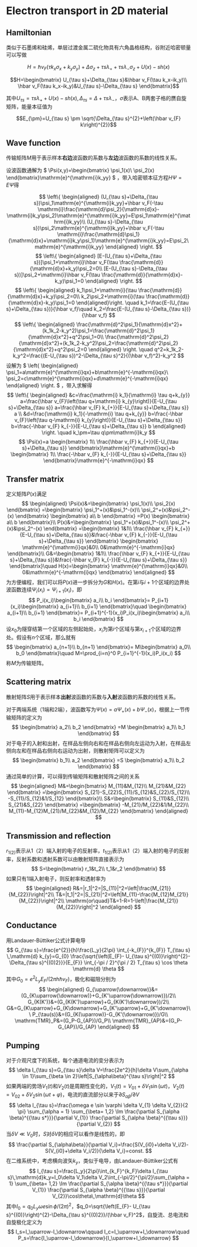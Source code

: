 # Electron transport in 2D material

## Hamiltonian

类似于石墨烯和硅烯，单层过渡金属二硫化物具有六角晶格结构，谷附近哈密顿量可以写做

$$H=\hbar\nu_F(\tau k_x\sigma_x+k_y\sigma_y)+\Delta\sigma_z+\tau s\lambda_++\tau s\lambda_-\sigma_z+U(x)-sh(x)$$

$$H=\begin{bmatrix}
    U_{\tau s}+\Delta_{\tau s}&\hbar v_F(\tau k_x-ik_y)\\
    \hbar v_F(\tau k_x-ik_y)&U_{\tau s}-\Delta_{\tau s}
\end{bmatrix}$$

其中$U_{\tau s}=\tau s\lambda_++U(x)-s h(x), \Delta_{\tau s}=\Delta+\tau s\lambda_-$，$\sigma$表示A、B两套子格的赝自旋矩阵，能量本征值为

$$E_{\pm}=U_{\tau s} \pm \sqrt{\Delta_{\tau s}^{2}+\left(\hbar v_{F} k\right)^{2}}$$

## Wave function

传输矩阵$M$用于表示样本**右边**波函数的系数与**左边**波函数的系数的线性关系。

设波函数通解为
$
\Psi(x,y)=\begin{bmatrix}
    \psi_1(x)\\
    \psi_2(x)
\end{bmatrix}\mathrm{e}^{\mathrm{i}k_yy}
$
，带入哈密顿本征方程$H\Psi=E\Psi$得

$$
\left\{
\begin{aligned}
    (U_{\tau s}+\Delta_{\tau s})\psi_1\mathrm{e}^{\mathrm{i}k_yy}+\hbar v_F(-\tau \mathrm{i}\frac{\mathrm{d}\psi_2}{\mathrm{d}x}-\mathrm{i}k_y\psi_2)\mathrm{e}^{\mathrm{i}k_yy}=E\psi_1\mathrm{e}^{\mathrm{i}k_yy}\\
    (U_{\tau s}-\Delta_{\tau s})\psi_2\mathrm{e}^{\mathrm{i}k_yy}+\hbar v_F(-\tau \mathrm{i}\frac{\mathrm{d}\psi_1}{\mathrm{d}x}+\mathrm{i}k_y\psi_1)\mathrm{e}^{\mathrm{i}k_yy}=E\psi_2\mathrm{e}^{\mathrm{i}k_yy}
\end{aligned}
\right.
$$
$$
\left\{
\begin{aligned}
    [E-(U_{\tau s}+\Delta_{\tau s})]\psi_1+\mathrm{i}\hbar v_F(\tau \frac{\mathrm{d}}{\mathrm{d}x}+k_y)\psi_2=0\\
    [E-(U_{\tau s}-\Delta_{\tau s})]\psi_2+\mathrm{i}\hbar v_F(\tau \frac{\mathrm{d}}{\mathrm{d}x}-k_y)\psi_1=0
\end{aligned}
\right.
$$
$$
\left\{
\begin{aligned}
    k_1\psi_1+\mathrm{i}(\tau \frac{\mathrm{d}}{\mathrm{d}x}+k_y)\psi_2=0\\
    k_2\psi_2+\mathrm{i}(\tau \frac{\mathrm{d}}{\mathrm{d}x}-k_y)\psi_1=0
\end{aligned}\right.
\quad k_1=\frac{E-(U_{\tau s}+\Delta_{\tau s})}{\hbar v_f}\quad k_2=\frac{E-(U_{\tau s}-\Delta_{\tau s})}{\hbar v_f}
$$
$$
\left\{
\begin{aligned}
    \frac{\mathrm{d}^2\psi_1}{\mathrm{d}x^2}+(k_1k_2-k_y^2)\psi_1=\frac{\mathrm{d}^2\psi_1}{\mathrm{d}x^2}+q^2\psi_1=0\\
    \frac{\mathrm{d}^2\psi_2}{\mathrm{d}x^2}+(k_1k_2-k_y^2)\psi_2=\frac{\mathrm{d}^2\psi_2}{\mathrm{d}x^2}+q^2\psi_2=0
\end{aligned}
\right. \quad q^2=k_1k_2-k_y^2=\frac{(E-U_{\tau s})^2-\Delta_{\tau s}^2}{(\hbar v_f)^2}-k_y^2
$$
设解为
$
\left\{
\begin{aligned}
    \psi_1=a\mathrm{e}^{\mathrm{i}qx}+b\mathrm{e}^{-\mathrm{i}qx}\\
    \psi_2=c\mathrm{e}^{\mathrm{i}qx}+d\mathrm{e}^{-\mathrm{i}qx}
\end{aligned}
\right.
$
，带入求解得
$$
\left\{
\begin{aligned}
&c=\frac{\mathrm{i} k_1}{\mathrm{i} \tau q+k_{y}} a=\frac{\hbar v_{F}\left(\tau q+\mathrm{i} k_{y}\right)}{E-U_{\tau s}+\Delta_{\tau s}} a=\frac{\hbar v_{F} k_{+}}{E-U_{\tau s}+\Delta_{\tau s}} a \\
&d=\frac{\mathrm{i} k_1}{-\mathrm{i} \tau q+k_{y}} b=\frac{-\hbar v_{F}\left(\tau q-\mathrm{i} k_{y}\right)}{E-U_{\tau s}+\Delta_{\tau s}} b=\frac{-\hbar v_{F} k_{-}}{E-U_{\tau s}+\Delta_{\tau s}} b
\end{aligned}
\right.
\quad k_\pm=\tau q\pm\mathrm{i}k_y
$$
$$
\Psi(x)=a
\begin{bmatrix}
    1\\
    \frac{\hbar v_{F} k_{+}}{E-U_{\tau s}+\Delta_{\tau s}}
\end{bmatrix}\mathrm{e}^{\mathrm{i}qx}+b
\begin{bmatrix}
    1\\
    \frac{-\hbar v_{F} k_{-}}{E-U_{\tau s}+\Delta_{\tau s}}
\end{bmatrix}\mathrm{e}^{-\mathrm{i}qx}
$$

## Transfer matrix

定义矩阵$P(x)$满足
$$
\begin{aligned}
    \Psi(x)&=\begin{bmatrix}
    \psi_1(x)\\
    \psi_2(x)
\end{bmatrix}
=\begin{bmatrix}
    \psi_1^+(x)&\psi_1^-(x)\\
    \psi_2^+(x)&\psi_2^-(x)
\end{bmatrix}
\begin{bmatrix}
    a\\
    b
\end{bmatrix}
=P(x)
\begin{bmatrix}
    a\\
    b
\end{bmatrix}\\
P(x)&=\begin{bmatrix}
    \psi_1^+(x)&\psi_1^-(x)\\
    \psi_2^+(x)&\psi_2^-(x)
\end{bmatrix}
=\begin{bmatrix}
    1&1\\
    \frac{\hbar v_{F} k_{+}}{E-U_{\tau s}+\Delta_{\tau s}}&\frac{-\hbar v_{F} k_{-}}{E-U_{\tau s}+\Delta_{\tau s}}
\end{bmatrix}
\begin{bmatrix}
    \mathrm{e}^{\mathrm{i}qx}&0\\
    0&\mathrm{e}^{-\mathrm{i}qx}
\end{bmatrix}\\
G&=\begin{bmatrix}
    1&1\\
    \frac{\hbar v_{F} k_{+}}{E-U_{\tau s}+\Delta_{\tau s}}&\frac{-\hbar v_{F} k_{-}}{E-U_{\tau s}+\Delta_{\tau s}}
\end{bmatrix}\quad
H(x)=\begin{bmatrix}
    \mathrm{e}^{\mathrm{i}qx}&0\\
    0&\mathrm{e}^{-\mathrm{i}qx}
\end{bmatrix}
\end{aligned}
$$
为方便编程，我们可以将$P(x)$进一步拆分为$G$和$H(x)$。在第$i$与$i+1$个区域的边界处波函数连续$\Psi_i(x_i)=\Psi_{i+1}(x_i)$，即
$$
P_i(x_i)\begin{bmatrix}
    a_i\\
    b_i
\end{bmatrix}=
P_{i+1}(x_i)\begin{bmatrix}
    a_{i+1}\\
    b_{i+1}
\end{bmatrix}\quad
\begin{bmatrix}
    a_{i+1}\\
    b_{i+1}
\end{bmatrix}=
P_{i+1}^{-1}(x_i)P_i(x_i)\begin{bmatrix}
    a_i\\
    b_i
\end{bmatrix}
$$
设$x_0$为隧穿结第一个区域的左侧起始处，$x_i$为第$i$个区域与第$x_{i+1}$个区域的边界处。假设有$n$个区域，那么就有
$$
\begin{bmatrix}
    a_{n+1}\\
    b_{n+1}
\end{bmatrix}=
M\begin{bmatrix}
    a_0\\
    b_0
\end{bmatrix}\quad
M=\prod_{i=n}^0 P_{i+1}^{-1}(x_i)P_i(x_i)
$$
称$M$为传输矩阵。

## Scattering matrix

散射矩阵$S$用于表示样本**出射**波函数的系数与**入射**波函数的系数的线性关系。

对于两端系统（$1$端和$2$端），波函数写为$\Psi(x)=a\Psi_+(x)+b\Psi_-(x)$，根据上一节传输矩阵的定义为
$$
\begin{bmatrix}
    a_2\\
    b_2
\end{bmatrix}
=M
\begin{bmatrix}
    a_1\\
    b_1
\end{bmatrix}
$$
对于电子的入射和出射，在样品左侧向右和在样品右侧向左运动为入射，在样品左侧向左和在样品右侧向右运动为出射，则散射矩阵可以定义为
$$
\begin{bmatrix}
    b_1\\
    a_2
\end{bmatrix}
=S
\begin{bmatrix}
    a_1\\
    b_2
\end{bmatrix}
$$
通过简单的计算，可以得到传输矩阵和散射矩阵之间的关系
$$
\begin{aligned}
    M&=\begin{bmatrix}
        M_{11}&M_{12}\\
        M_{21}&M_{22}
    \end{bmatrix}
    =\begin{bmatrix}
        S_{21}-S_{22}S_{11}/S_{12}&S_{22}/S_{12}\\
        -S_{11}/S_{12}&1/S_{12}
    \end{bmatrix}\\
    S&=\begin{bmatrix}
        S_{11}&S_{12}\\
        S_{21}&S_{22}
    \end{bmatrix}
    =\begin{bmatrix}
        -M_{21}/M_{22}&1/M_{22}\\
        M_{11}-M_{12}M_{21}/M_{22}&M_{12}/M_{22}
    \end{bmatrix}
\end{aligned}
$$

## Transmission and reflection

$r_{1(2)}$表示从1（2）端入射的电子的反射率，$t_{1(2)}$表示从1（2）端入射的电子的反射率，反射系数和透射系数可以由散射矩阵直接表示为
$$
S=\begin{bmatrix}
    r_1&t_2\\
    t_1&r_2
\end{bmatrix}
$$
如果只有1端入射电子，则反射率和透射率为
$$
\begin{aligned}
    R&=|r_1|^2=|S_{11}|^2=\left|\frac{M_{21}}{M_{22}}\right|^2\\
    T&=|t_1|^2=|S_{21}|^2=\left|M_{11}-\frac{M_{12}M_{21}}{M_{22}}\right|^2\\
    \mathrm{or\quad}T&=1-R=1-\left|\frac{M_{21}}{M_{22}}\right|^2
\end{aligned}
$$

## Conductance

用Landauer-Büttiker公式计算电导
$$
G_{\tau s}=\frac{e^{2}}{h}\frac{L_y}{2\pi} \int_{-k_{F}}^{k_{F}} T_{\tau s} \,\mathrm{d} k_{y}=G_{0} \frac{\sqrt{\left(E_{F}- U_{\tau s}^{(0)}\right)^{2}-\Delta_{\tau s}^{(0)2}}}{E_{F}} \int_{-\pi / 2}^{\pi / 2} T_{\tau s} \cos \theta \mathrm{d} \theta
$$
其中$G_{0}=e^{2} L_{y} E_{F} /\left(2 \pi h \hbar v_{F}\right)$，极化和磁阻分别为
$$
\begin{aligned}
    G_{\uparrow(\downarrow)}&=(G_{K\uparrow(\downarrow)}+G_{K'\uparrow(\downarrow)})/2\\
    G_{K(K')}&=(G_{K(K')\uparrow}+G_{K(K')\downarrow})/2\\
    G&=G_{K\uparrow}+G_{K\downarrow}+G_{K'\uparrow}+G_{K'\downarrow}\\
    P_{\tau(s)}&=(G_{K(\uparrow)}-G_{K'(\downarrow)})/G\\
    \mathrm{TMR}_P&=(G_P-G_{AP})/G_P\\
    \mathrm{TMR}_{AP}&=(G_P-G_{AP})/G_{AP}
\end{aligned}
$$

## Pumping

对于介观尺度下的系统，每个通道电流的变分表示为
$$
\delta I_{\tau s}=G_{\tau s}\delta V=\frac{2e^2}{h}\delta V\sum_{\alpha \in 1}\sum_{\beta \in 2}\left|S_{\alpha\beta}^{\tau s}\right|^2
$$
如果两端的势场$V_1(t)$和$V_2(t)$是周期性变化的，$V_1(t)=V_{01}+\delta V_1 \sin(\omega t)$，$V_2(t)=V_{02}+\delta V_2 \sin(\omega t+\varphi)$，电流的直流部分以来于$\partial S_{\alpha\beta}/\partial V$
$$
\delta I_{\tau s}=\frac{\omega e \sin \varphi \delta V_{1} \delta V_{2}}{2 \pi} \sum_{\alpha = 1} \sum_{\beta= 1,2} \Im \frac{\partial S_{\alpha \beta}^{{\tau s*}}}{\partial V_{1}} \frac{\partial S_{\alpha \beta}^{{\tau s}}}{\partial V_{2}}
$$
当$\delta V\ll V_0$时，$S$对$\delta V$的相应可以看作是线性的，即
$$
\frac{\partial S_{\alpha\beta}}{\partial V_i}=\frac{S(V_{i0}+\delta V_i/2)-S(V_{i0}+\delta V_i/2)}{\delta V_i}=const.
$$
在二维系统中，考虑横向波矢$k_y$，类似于电导，由Landauer-Büttiker公式有
$$
I_{\tau s}=\frac{L_y}{2\pi}\int_{k_F}^{k_F}\delta I_{\tau s}\,\mathrm{d}k_y=I_0\delta V_1\delta V_2\int_{-\pi/2}^{\pi/2}\sum_{\alpha = 1} \sum_{\beta= 1,2} \Im \frac{\partial S_{\alpha \beta}^{{\tau s*}}}{\partial V_{1}} \frac{\partial S_{\alpha \beta}^{{\tau s}}}{\partial V_{2}}\cos\theta\,\mathrm{d}\theta
$$
其中$I_0=q_0L_y\omega e \sin \phi/(2\pi)^2$，$q_0=\sqrt{\left(E_{F}- U_{\tau s}^{(0)}\right)^{2}-\Delta_{\tau s}^{(0)2}}/(\hbar v_F)^2$，自旋流、总电流和自旋极化定义为
$$
I_s=I_\uparrow-I_\downarrow\qquad I_c=I_\uparrow+I_\downarrow\quad P_s=\frac{I_\uparrow-I_\downarrow}{I_\uparrow+I_\downarrow}
$$

